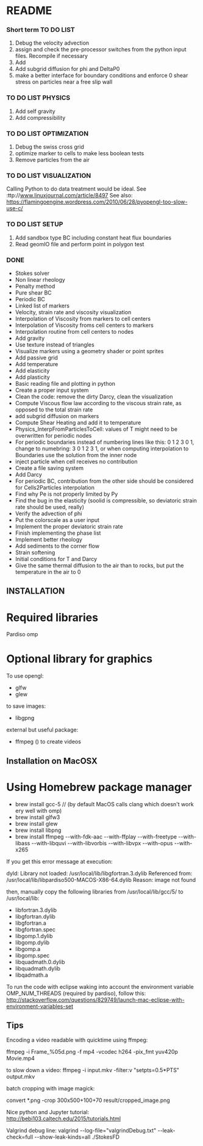 # README #






### Short term TO DO LIST ###

1. Debug the velocity advection
1. assign and check the pre-processor switches from the python input files. Recompile if necessary
1. Add
1. Add subgrid diffusion for phi and DeltaP0
1. make a better interface for boundary conditions and enforce 0 shear stress on particles near a free slip wall



### TO DO LIST PHYSICS ###

1. Add self gravity
1. Add compressibility

### TO DO LIST OPTIMIZATION ###

1. Debug the swiss cross grid
1. optimize marker to cells to make less boolean tests
1. Remove particles from the air


### TO DO LIST VISUALIZATION ###
Calling Python to do data treatment would be ideal. See :ttp://www.linuxjournal.com/article/8497
See also:
https://flamingoengine.wordpress.com/2010/06/28/pyopengl-too-slow-use-c/

### TO DO LIST SETUP ###
1. Add sandbox type BC including constant heat flux boundaries
1. Read geomIO file and perform point in polygon test

### DONE ###

- Stokes solver
- Non linear rheology
- Penalty method
- Pure shear BC
- Periodic BC
- Linked list of markers
- Velocity, strain rate and viscosity visualization
- Interpolation of Viscosity from markers to cell centers
- Interpolation of Viscosity froms cell centers to markers
- Interpolation routine from cell centers to nodes
- Add gravity
- Use texture instead of triangles
- Visualize markers using a geometry shader or point sprites
- Add passive grid
- Add temperature
- Add elasticity
- Add plasticity
- Basic reading file and plotting in python
- Create a proper input system
- Clean the code: remove the dirty Darcy, clean the visualization
- Compute Viscous flow law according to the viscous strain rate, as opposed to the total strain rate
- add subgrid diffusion on markers
- Compute Shear Heating and add it to temperature
- Physics_InterpFromParticlesToCell: values of T might need to be overwritten for periodic nodes
- For periodic boundaries instead of numbering lines like this: 0 1 2 3 0 1, change to numebring: 3 0 1 2 3 1, or when computing interpolation to Boundaries use the solution from the inner node
- inject particle when cell receives no contribution
- Create a file saving system
- Add Darcy
- For periodic BC, contribution from the other side should be considered for Cells2Particles interpolation
- Find why Pe is not properly limited by Py
- Find the bug in the elasticity (soolid is compressible, so deviatoric strain rate should be used, really)
- Verify the advection of phi
- Put the colorscale as a user input
- Implement the proper deviatoric strain rate
- Finish implementing the phase list
- Implement better rheology
- Add sediments to the corner flow
- Strain softening
- Initial conditions for T and Darcy
- Give the same thermal diffusion to the air than to rocks, but put the temperature in the air to 0

## INSTALLATION

# Required libraries
Pardiso
omp

# Optional library for graphics

To use opengl:

- glfw
- glew

to save images:

- libgpng

external but useful package:

- ffmpeg () to create videos

## Installation on MacOSX

# Using Homebrew package manager
- brew install gcc-5 // (by default MacOS calls clang which doesn't work ery well with omp)
- brew install glfw3
- brew install glew
- brew install libpng
- brew install ffmpeg --with-fdk-aac --with-ffplay --with-freetype --with-libass --with-libquvi --with-libvorbis --with-libvpx --with-opus --with-x265


If you get this error message at execution:

dyld: Library not loaded: /usr/local/lib/libgfortran.3.dylib
  Referenced from: /usr/local/lib/libpardiso500-MACOS-X86-64.dylib
  Reason: image not found

then, manually copy the following libraries from /usr/local/lib/gcc/5/ to /usr/local/lib: 

- libfortran.3.dylib
- libgfortran.dylib
- libgfortran.a
- libgfortran.spec
- libgomp.1.dylib
- libgomp.dylib
- libgomp.a
- libgomp.spec
- libquadmath.0.dylib
- libquadmath.dylib
- libqadmath.a


To run the code with eclipse waking into account the environment variable OMP_NUM_THREADS (required by pardiso), follow this: http://stackoverflow.com/questions/829749/launch-mac-eclipse-with-environment-variables-set


## Tips

Encoding a video readable with quicktime using ffmpeg:

ffmpeg -i Frame_%05d.png -f mp4  -vcodec h264 -pix_fmt yuv420p  Movie.mp4

to slow down a video: ffmpeg -i input.mkv -filter:v "setpts=0.5*PTS" output.mkv



batch cropping with image magick:

convert *.png -crop 300x500+100+70 result/cropped_image.png


Nice python and Jupyter tutorial:
http://bebi103.caltech.edu/2015/tutorials.html

Valgrind debug line:
valgrind --log-file="valgrindDebug.txt" --leak-check=full --show-leak-kinds=all ./StokesFD